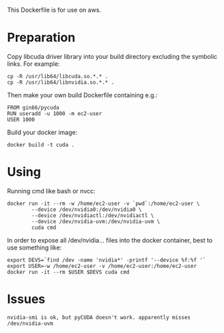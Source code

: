 This Dockerfile is for use on aws.

Preparation
===========

Copy libcuda driver library into your build directory
excluding the symbolic links. For example:

    cp -R /usr/lib64/libcuda.so.*.* .
    cp -R /usr/lib64/libnvidia.so.*.* .

Then make your own build Dockerfile containing e.g.:

    FROM gin66/pycuda
    RUN useradd -u 1000 -m ec2-user
    USER 1000

Build your docker image:

    docker build -t cuda .

Using
=====

Running cmd like bash or nvcc:

    docker run -it --rm -w /home/ec2-user -v `pwd`:/home/ec2-user \
            --device /dev/nvidia0:/dev/nvidia0 \
            --device /dev/nvidiactl:/dev/nvidiactl \
            --device /dev/nvidia-uvm:/dev/nvidia-uvm \
            cuda cmd

In order to expose all /dev/nvidia... files into the docker container,
best to use something like:

    export DEVS=`find /dev -name 'nvidia*' -printf '--device %f:%f '`
    export USER=-w /home/ec2-user -v /home/ec2-user:/home/ec2-user
    docker run -it --rm $USER $DEVS cuda cmd


Issues
======

    nvidia-smi is ok, but pyCUDA doesn't work. apparently misses /dev/nvidia-uvm

